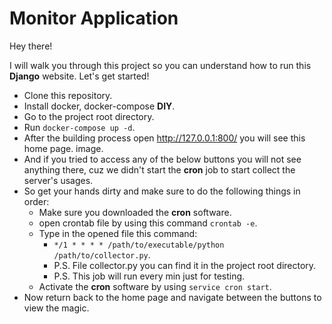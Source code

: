 # Monitor Application

Hey there!

I will walk you through this project so you can understand how to run this **Django** website. Let's get started!

 - Clone this repository.
 - Install docker, docker-compose **DIY**.
 - Go to the project root directory.
 - Run `docker-compose up -d`.
 - After the building process open http://127.0.0.1:800/ you will see this home page.
image.
 - And if you tried to access any of the below buttons you will not see anything there, cuz we didn't start the **cron** job to start collect the server's usages.
 - So get your hands dirty and make sure to do the following things in order: 
	 - Make sure you downloaded the **cron** software.
	 - open crontab file by using this command `crontab -e`.
	 - Type in the opened file this command:
		- `*/1 * * * * /path/to/executable/python /path/to/collector.py`.
		- P.S. File collector.py you can find it in the project root directory. 
		- P.S. This job will run every min just for testing.
	- Activate the **cron** software by using `service cron start`.
 - Now return back to the home page and navigate between the buttons to view the magic.

